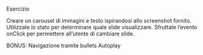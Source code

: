 Esercizio

Creare un carousel di immagini e testo ispirandosi allo screenshot fornito.
Utilizzate lo stato per determinare quale slide visualizzare.
Sfruttate l’evento onClick per permettere all’utente di cambiare slide.

BONUS:
Navigazione tramite bullets
Autoplay